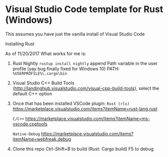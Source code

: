 # Visual Studio Code template for Rust (Windows)

This assumes you have just the vanilla install of Visual Studio Code

Installing Rust

As of 11/20/2017 What works for me is:
1) Rust Nightly
    `rustup install nightly`
    append Path variable in the user profile (yay bug finally fixed for Windows 10)
    PATH: `%USERPROFILE%\.cargo\bin`
2) Visual Studio C++ Build Tools (http://landinghub.visualstudio.com/visual-cpp-build-tools), select the default C++ option
3) Once that has been installed VSCode plugin:
    `Rust (rls)` https://marketplace.visualstudio.com/items?itemName=rust-lang.rust

    `C/C++` https://marketplace.visualstudio.com/items?itemName=ms-vscode.cpptools

    `Native-Debug` https://marketplace.visualstudio.com/items?itemName=webfreak.debug

4) Clone this repo
Ctrl-Shift+B to build (Rust: Cargo build)
F5 to debug

